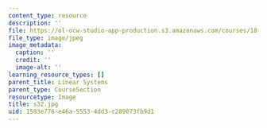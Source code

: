 ```yaml
---
content_type: resource
description: ''
file: https://ol-ocw-studio-app-production.s3.amazonaws.com/courses/18-03sc-differential-equations-fall-2011/1583e776e46a55534dd3c289073fb9d1_s32.jpg
file_type: image/jpeg
image_metadata:
  caption: ''
  credit: ''
  image-alt: ''
learning_resource_types: []
parent_title: Linear Systems
parent_type: CourseSection
resourcetype: Image
title: s32.jpg
uid: 1583e776-e46a-5553-4dd3-c289073fb9d1
---
```

